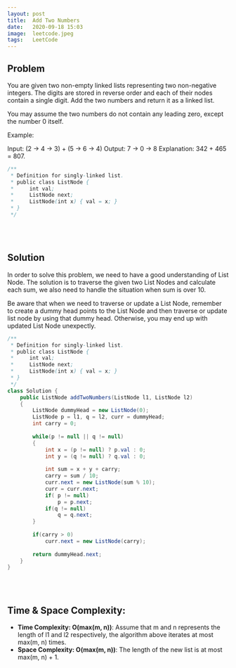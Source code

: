 ```yaml
---
layout: post
title:  Add Two Numbers
date:   2020-09-18 15:03
image:  leetcode.jpeg
tags:   LeetCode
---
```


## Problem

You are given two non-empty linked lists representing two non-negative integers. The digits are stored in reverse order and each of their nodes contain a single digit. Add the two numbers and return it as a linked list.

You may assume the two numbers do not contain any leading zero, except the number 0 itself.

Example:

Input: (2 -> 4 -> 3) + (5 -> 6 -> 4)
Output: 7 -> 0 -> 8
Explanation: 342 + 465 = 807.

```java
/**
 * Definition for singly-linked list.
 * public class ListNode {
 *     int val;
 *     ListNode next;
 *     ListNode(int x) { val = x; }
 * }
 */
```
<!-- Line breaks -->
<br />
<br />

## Solution

In order to solve this problem, we need to have a good understanding of List Node. The solution is to traverse the given two List Nodes and calculate each sum, we also need to handle the situation when sum is over 10. 

Be aware that when we need to traverse or update a List Node, remember to create a dummy head points to the List Node and then traverse or update list node by using that dummy head. Otherwise, you may end up with updated List Node unexpectly. 

```java
/**
 * Definition for singly-linked list.
 * public class ListNode {
 *     int val;
 *     ListNode next;
 *     ListNode(int x) { val = x; }
 * }
 */
class Solution {
    public ListNode addTwoNumbers(ListNode l1, ListNode l2) 
    {
        ListNode dummyHead = new ListNode(0);
        ListNode p = l1, q = l2, curr = dummyHead;
        int carry = 0;
        
        while(p != null || q != null)
        {
            int x = (p != null) ? p.val : 0;
            int y = (q != null) ? q.val : 0;
            
            int sum = x + y + carry;
            carry = sum / 10;
            curr.next = new ListNode(sum % 10);
            curr = curr.next;
            if( p != null)
                p = p.next;
            if(q != null)
                q = q.next;
        }
        
        if(carry > 0)
            curr.next = new ListNode(carry);
        
        return dummyHead.next;
    }
}
```

<!-- Line breaks -->
<br />
<br />

## Time & Space Complexity:

* **Time Complexity: O(max(m, n))**: Assume that m and n represents the length of l1 and l2 respectively, the algorithm above iterates at most max(m, n) times.
* **Space Complexity: O(max(m, n))**: The length of the new list is at most max(m, n) + 1.